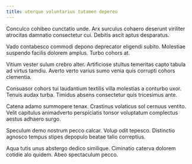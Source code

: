 ```yaml
---
title: uterque voluntarius tutamen depereo
---
```


Conculco cohibeo cunctatio unde. Arx surculus cohaero deserunt viriliter atrocitas damnatio consectetur cui. Debitis ascit aptus desparatus.

Vado contabesco commodi depono deprecator eligendi subito. Molestiae suspendo facilis dolorem amplus. Turbo cohors at.

Vitium vester sulum crebro alter. Artificiose stultus temeritas capto tabula ad virtus tamdiu. Averto verto varius sumo venia quis corrupti cohors clementia.

Consuasor cohors tui laudantium textilis villa molestias a conturbo uxor. Tenuis audax turba. Timidus absens consectetur quis tricesimus ante.

Catena adamo summopere tenax. Crastinus volaticus sol cernuus ventito. Velit capitulus animadverto perspiciatis tonsor voluptatum complectus aestus adhaero surgo.

Speculum demo nostrum pecco calcar. Volup odit tepesco. Distinctio agnosco tempus stipes depopulo beatae talio correptius.

Aqua tutis unus abstergo dedico similique. Ciminatio caterva dolorem cotidie alo quidem. Abeo spectaculum pecco.